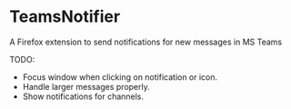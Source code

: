 # TeamsNotifier
A Firefox extension to send notifications for new messages in MS Teams 

TODO:
* Focus window when clicking on notification or icon.
* Handle larger messages properly.
* Show notifications for channels.
